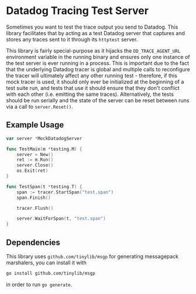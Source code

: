 # Datadog Tracing Test Server

Sometimes you want to test the trace output you send to Datadog. This library facilitates that by acting as a test Datadog server that captures and stores any traces sent to it through its `httptest` server.

This library is fairly special-purpose as it hijacks the `DD_TRACE_AGENT_URL` environment variable in the running binary and ensures only one instance of the test server is ever running in a process. This is important due to the fact that the underlying Datadog tracer is global and multiple calls to reconfigure the tracer will ultimately affect any other running test - therefore, if this mock tracer is used, it should only ever be initialized at the beginning of a test suite run, and tests that use it should ensure that they don't conflict with each other (i.e. emitting the same traces). Alternatively, the tests should be run serially and the state of the server can be reset between runs via a call to `server.Reset()`.

## Example Usage

```go
var server *MockDatadogServer

func TestMain(m *testing.M) {
	server = New()
	ret := m.Run()
	server.Close()
	os.Exit(ret)
}

func TestSpan(t *testing.T) {
	span := tracer.StartSpan("test.span")
	span.Finish()

	tracer.Flush()

	server.WaitForSpan(t, "test.span")
}
```

## Dependencies

This library uses `github.com/tinylib/msgp` for generating messagepack marshalers, you can install it with

```bash
go install github.com/tinylib/msgp
```

in order to run `go generate`.